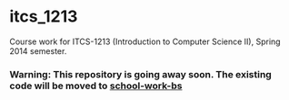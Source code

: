 # itcs_1213
Course work for ITCS-1213 (Introduction to Computer Science II), Spring 2014 semester.

### Warning: This repository is going away soon. The existing code will be moved to [school-work-bs](https://github.com/slabby-tackler/school-work-bs)
